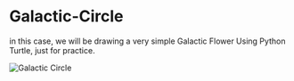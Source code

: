 # Galactic-Circle

in this case, we will be drawing a very simple Galactic Flower Using Python Turtle, just for practice.

![Galactic Circle](https://user-images.githubusercontent.com/89359847/176568154-beecb695-83f8-47e5-a4ca-43c6fcace2b3.png)
